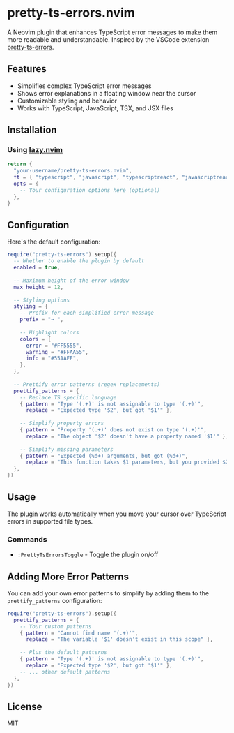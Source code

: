 # pretty-ts-errors.nvim

A Neovim plugin that enhances TypeScript error messages to make them more readable and understandable. Inspired by the VSCode extension [pretty-ts-errors](https://github.com/yoavbls/pretty-ts-errors).

## Features

- Simplifies complex TypeScript error messages
- Shows error explanations in a floating window near the cursor
- Customizable styling and behavior
- Works with TypeScript, JavaScript, TSX, and JSX files

## Installation

### Using [lazy.nvim](https://github.com/folke/lazy.nvim)

```lua
return {
  "your-username/pretty-ts-errors.nvim",
  ft = { "typescript", "javascript", "typescriptreact", "javascriptreact" },
  opts = {
    -- Your configuration options here (optional)
  },
}
```

## Configuration

Here's the default configuration:

```lua
require("pretty-ts-errors").setup({
  -- Whether to enable the plugin by default
  enabled = true,
  
  -- Maximum height of the error window
  max_height = 12,
  
  -- Styling options
  styling = {
    -- Prefix for each simplified error message
    prefix = "→ ",
    
    -- Highlight colors
    colors = {
      error = "#FF5555",
      warning = "#FFAA55",
      info = "#55AAFF",
    },
  },
  
  -- Prettify error patterns (regex replacements)
  prettify_patterns = {
    -- Replace TS specific language
    { pattern = "Type '(.+)' is not assignable to type '(.+)'", 
      replace = "Expected type '$2', but got '$1'" },
    
    -- Simplify property errors
    { pattern = "Property '(.+)' does not exist on type '(.+)'", 
      replace = "The object '$2' doesn't have a property named '$1'" },
    
    -- Simplify missing parameters 
    { pattern = "Expected (%d+) arguments, but got (%d+)", 
      replace = "This function takes $1 parameters, but you provided $2" },
  },
})
```

## Usage

The plugin works automatically when you move your cursor over TypeScript errors in supported file types.

### Commands

- `:PrettyTsErrorsToggle` - Toggle the plugin on/off

## Adding More Error Patterns

You can add your own error patterns to simplify by adding them to the `prettify_patterns` configuration:

```lua
require("pretty-ts-errors").setup({
  prettify_patterns = {
    -- Your custom patterns
    { pattern = "Cannot find name '(.+)'", 
      replace = "The variable '$1' doesn't exist in this scope" },
    
    -- Plus the default patterns
    { pattern = "Type '(.+)' is not assignable to type '(.+)'", 
      replace = "Expected type '$2', but got '$1'" },
    -- ... other default patterns
  },
})
```

## License
MIT
